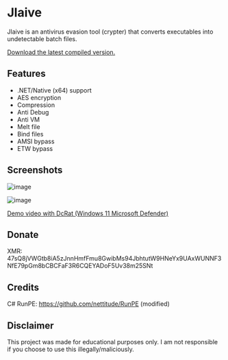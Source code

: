 # Jlaive

Jlaive is an antivirus evasion tool (crypter) that converts executables into undetectable batch files. 

[Download the latest compiled version.](https://gitlab.com/ch2sh/Jlaive/-/raw/main/Jlaive.zip)

## Features

- .NET/Native (x64) support
- AES encryption
- Compression
- Anti Debug
- Anti VM
- Melt file
- Bind files
- AMSI bypass
- ETW bypass

## Screenshots

![image](https://i.imgur.com/7VIszrf.png)

![image](https://i.imgur.com/m5VmTrX.png)

[Demo video with DcRat (Windows 11 Microsoft Defender)](https://vimeo.com/746460746)

## Donate
XMR: 47sQ8jVWGtb8iA5zJnnHmfFmu8GwibMs94JbhtutW9HNeYx9UAxWUNNF3NfE79pGm8bCBCFaF3R6CQEYADoF5Uv38m25SNt

## Credits

C# RunPE: https://github.com/nettitude/RunPE (modified)

## Disclaimer
This project was made for educational purposes only. I am not responsible if you choose to use this illegally/maliciously.
